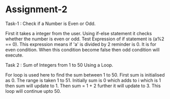 # Assignment-2
Task-1 : Check if a Number is Even or Odd.

First it takes a integer from the user. Using if-else statement it checks whether the number is even or odd. Test Expression of if statement is (a%2 == 0). This expression means if 'a' is divided by 2 reminder is 0. It is for even condition. When this condition become false then odd condition will execute.


Task 2 : Sum of Integers from 1 to 50 Using a Loop.

For loop is used here to find the sum between 1 to 50. First sum is initialised as 0. The range is taken 1 to 51. Initially sum is 0 which adds to i which is 1 then sum will update to 1. Then sum = 1 + 2 further it will update to 3. This loop will continue upto 50.


